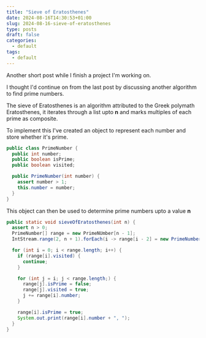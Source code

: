 ```yaml
---
title: "Sieve of Eratosthenes"
date: 2024-08-16T14:30:53+01:00
slug: 2024-08-16-sieve-of-eratosthenes
type: posts
draft: false
categories:
  - default
tags:
  - default
---
```

Another short post while I finish a project I'm working on.

I thought I'd continue on from the last post by discussing another algorithm to find prime numbers.

The sieve of Eratosthenes is an algorithm attributed to the Greek polymath Eratosthenes, it iterates through a list upto **n** and marks multiples of each prime as composite.

To implement this I've created an object to represent each number and store whether it's prime.

```java
public class PrimeNumber {
  public int number;
  public boolean isPrime;
  public boolean visited;

  public PrimeNumber(int number) {
    assert number > 1;
    this.number = number;
  }
}
```

This object can then be used to determine prime numbers upto a value **n**

```java
public static void sieveOfEratosthenes(int n) {
  assert n > 0;
  PrimeNumber[] range = new PrimeNUmber[n - 1];
  IntStream.range(2, n + 1).forEach(i -> range[i - 2] = new PrimeNumber(i));

  for (int i = 0; i < range.length; i++) {
    if (range[i].visited) {
      continue;
    }

    for (int j = i; j < range.length;) {
      range[j].isPrime = false;
      range[j].visited = true;
      j += range[i].number;
    }

    range[i].isPrime = true;
    System.out.print(range[i].number + ", ");
  }
}
```
